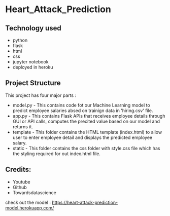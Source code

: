 # Heart_Attack_Prediction

## Technology used
* python
* flask
* html
* css
* jupyter notebook
* deployed in heroku

## Project Structure
This project has four major parts :

* model.py - This contains code fot our Machine Learning model to predict employee salaries absed on trainign data in 'hiring.csv' file.
* app.py - This contains Flask APIs that receives employee details through GUI or API calls, computes the precited value based on our model and returns it.
* template - This folder contains the HTML template (index.html) to allow user to enter employee detail and displays the predicted employee salary.
* static - This folder contains the css folder with style.css file which has the styling required for out index.html file.


## Credits:
* Youtube
* Github
* Towardsdatascience

check out the model :
https://heart-attack-prediction-model.herokuapp.com/
